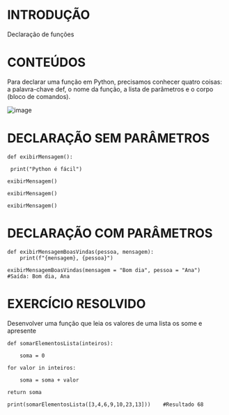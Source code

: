 # **INTRODUÇÃO**

Declaração de funções


 # **CONTEÚDOS**
Para declarar uma função em Python, precisamos conhecer quatro coisas: a palavra-chave def, o nome da função, a lista de parâmetros e o corpo (bloco de comandos).

![image](https://github.com/user-attachments/assets/dede3d39-7477-4b34-90ec-c829241b1aee)


# DECLARAÇÃO SEM PARÂMETROS 

    def exibirMensagem():

     print("Python é fácil")
     
    exibirMensagem()

    exibirMensagem()

    exibirMensagem()


# DECLARAÇÃO COM PARÂMETROS
	def exibirMensagemBoasVindas(pessoa, mensagem):
		print(f"{mensagem}, {pessoa}")

	exibirMensagemBoasVindas(mensagem = "Bom dia", pessoa = "Ana")
	#Saída: Bom dia, Ana




# EXERCÍCIO RESOLVIDO

Desenvolver uma função que leia os valores de uma lista os some e apresente

    def somarElementosLista(inteiros):

    	soma = 0
 
   	for valor in inteiros:
 
  		soma = soma + valor
  
	return soma

    print(somarElementosLista([3,4,6,9,10,23,13]))    #Resultado 68









